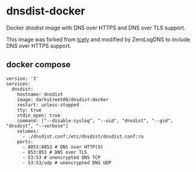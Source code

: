 # dnsdist-docker

Docker dnsdist image with DNS over HTTPS and DNS over TLS support.

This image was forked from [tcely](https://github.com/tcely/dockerhub-powerdns/tree/master/dnsdist) and modified by ZeroLogDNS to include DNS over HTTPS support.

## docker compose 

```
version: '3'
services:
  dnsdist:
    hostname: dnsdist
    image: darkstreet00/dnsdist-docker
    restart: unless-stopped
    tty: true
    stdin_open: true
    command: ["--disable-syslog", "--uid", "dnsdist", "--gid", "dnsdist", "--verbose"]
    volumes:
      - ./dnsdist.conf:/etc/dnsdist/dnsdist.conf:ro
    ports:
      - 8053:8053 # DNS over HTTP(S)
      - 853:853 # DNS over TLS
      - 53:53 # unencrypted DNS TCP
      - 53:53/udp # unencrypted DNS UDP
```
